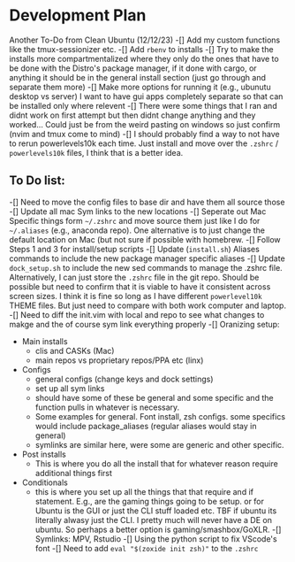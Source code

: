 # Development Plan

Another To-Do from Clean Ubuntu (12/12/23)
-[] Add my custom functions like the tmux-sessionizer etc.
-[] Add `rbenv` to installs
-[] Try to make the installs more compartmentalized where they only do the ones that have to be done with the Distro's package manager, if it done with cargo, or anything it should be in the general install section (just go through and separate them more)
-[] Make more options for running it (e.g., ubunutu desktop vs server) I want to have gui apps completely separate so that can be installed only where relevent
-[] There were some things that I ran and didnt work on first attempt but then didnt change anything and they worked... Could just be from the weird pasting on windows so just confirm (nvim and tmux come to mind)
-[] I should probably find a way to not have to rerun powerlevels10k each time. Just install and move over the `.zshrc` / `powerlevels10k` files, I think that is a better idea.

## To Do list:

-[] Need to move the config files to base dir and have them all source those 
-[] Update all mac Sym links to the new locations
-[] Seperate out Mac Specific things form `~/.zshrc` and move source them just like I do for `~/.aliases` (e.g., anaconda repo). One alternative is to just change the default location on Mac (but not sure if possible with homebrew.
-[] Follow Steps 1 and 3 for install/setup scripts
-[] Update (`install.sh`) Aliases commands to include the new package manager specific aliases
-[] Update `dock_setup.sh` to include the new sed commands to manage the .zshrc file. Alternatively, I can just store the `.zshrc` file in the git repo. Should be possible but need to confirm that it is viable to have it consistent across screen sizes. I think it is fine so long as I have different `powerlevel10k` THEME files. But just need to compare with both work computer and laptop.
-[] Need to diff the init.vim with local and repo to see what changes to makge and the of course sym link everything properly
-[] Oranizing setup:
  - Main installs
    - clis and CASKs (Mac)
    - main repos vs proprietary repos/PPA etc (linx)
  - Configs
    - general configs (change keys and dock settings)
    - set up all sym links
    - should have some of these be general and some specific and the function pulls in whatever is necessary.
    - Some examples for general. Font install, zsh configs. some specifics would include package_aliases (regular aliases would stay in general)
    - symlinks are similar here, were some are generic and other specific. 
  - Post installs
    - This is where you do all the install that for whatever reason require additional things first 
  - Conditionals
    - this is where you set up all the things that that require and if statement. E.g., are the gaming things going to be setup. or for Ubuntu is the GUI or just the CLI stuff loaded etc. TBF if ubuntu its literally alwasy just the CLI. I pretty much will never have a DE on ubuntu. So perhaps a better option is gaming/smashbox/GoXLR. 
 -[] Symlinks: MPV, Rstudio
 -[] Using the python script to fix VScode's font
 -[] Need to add `eval "$(zoxide init zsh)"` to the `.zshrc`
